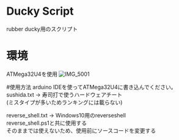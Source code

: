 # Ducky Script
rubber ducky用のスクリプト

# 環境
ATMega32U4を使用
![IMG_5001](https://user-images.githubusercontent.com/52772923/81292724-14230900-90a7-11ea-9eda-b4c0a68aad3c.jpg)

#使用方法
arduino IDEを使ってATMega32U4に書き込んでください。
sushida.txt -> 寿司打で使うハードウェアチート   
(ミスタイプが多いためランキングには載らない)

reverse_shell.txt -> Windows10用のreverseshell  
reverse_shell.ps1と共に使用する  
そのままでは使えないため、使用前にソースコードを変更する